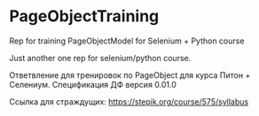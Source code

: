 # PageObjectTraining
Rep for training PageObjectModel for Selenium + Python course

Just another one rep for selenium/python course.

Ответвление для тренировок по PageObject для курса Питон + Селениум. Спецификация ДФ версия 0.01.0

Ссылка для страждущих: https://stepik.org/course/575/syllabus

